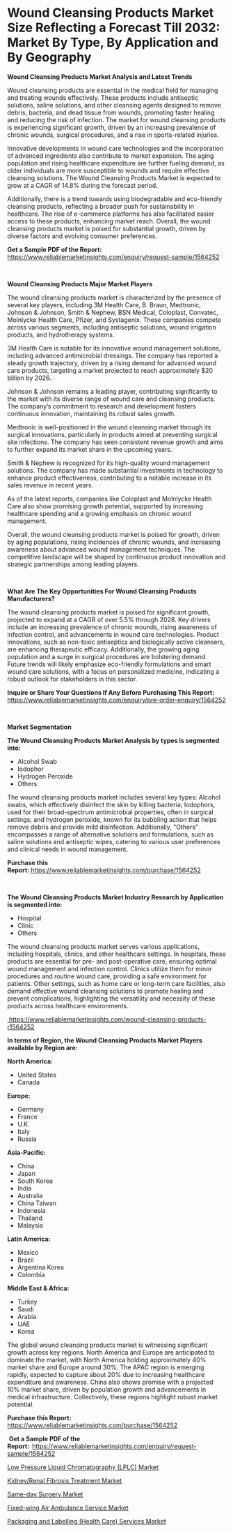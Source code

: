 <p><h1>Wound Cleansing Products Market Size Reflecting a Forecast Till 2032: Market By Type, By Application and By Geography</h1></p><p><strong>Wound Cleansing Products Market Analysis and Latest Trends</strong></p>
<p><p>Wound cleansing products are essential in the medical field for managing and treating wounds effectively. These products include antiseptic solutions, saline solutions, and other cleansing agents designed to remove debris, bacteria, and dead tissue from wounds, promoting faster healing and reducing the risk of infection. The market for wound cleansing products is experiencing significant growth, driven by an increasing prevalence of chronic wounds, surgical procedures, and a rise in sports-related injuries. </p><p>Innovative developments in wound care technologies and the incorporation of advanced ingredients also contribute to market expansion. The aging population and rising healthcare expenditure are further fueling demand, as older individuals are more susceptible to wounds and require effective cleansing solutions. The Wound Cleansing Products Market is expected to grow at a CAGR of 14.8% during the forecast period. </p><p>Additionally, there is a trend towards using biodegradable and eco-friendly cleansing products, reflecting a broader push for sustainability in healthcare. The rise of e-commerce platforms has also facilitated easier access to these products, enhancing market reach. Overall, the wound cleansing products market is poised for substantial growth, driven by diverse factors and evolving consumer preferences.</p></p>
<p><strong>Get a Sample PDF of the Report:&nbsp;</strong> <a href="https://www.reliablemarketinsights.com/enquiry/request-sample/1564252?utm_campaign=2013&utm_medium=2&utm_source=Github&utm_content=ia&utm_term=03032025&utm_id=wound-cleansing-products">https://www.reliablemarketinsights.com/enquiry/request-sample/1564252</a></p>
<p>&nbsp;</p>
<p><strong>Wound Cleansing Products Major Market Players</strong></p>
<p><p>The wound cleansing products market is characterized by the presence of several key players, including 3M Health Care, B. Braun, Medtronic, Johnson & Johnson, Smith & Nephew, BSN Medical, Coloplast, Convatec, Molnlycke Health Care, Pfizer, and Systagenix. These companies compete across various segments, including antiseptic solutions, wound irrigation products, and hydrotherapy systems.</p><p>3M Health Care is notable for its innovative wound management solutions, including advanced antimicrobial dressings. The company has reported a steady growth trajectory, driven by a rising demand for advanced wound care products, targeting a market projected to reach approximately $20 billion by 2026.</p><p>Johnson & Johnson remains a leading player, contributing significantly to the market with its diverse range of wound care and cleansing products. The company’s commitment to research and development fosters continuous innovation, maintaining its robust sales growth.</p><p>Medtronic is well-positioned in the wound cleansing market through its surgical innovations, particularly in products aimed at preventing surgical site infections. The company has seen consistent revenue growth and aims to further expand its market share in the upcoming years.</p><p>Smith & Nephew is recognized for its high-quality wound management solutions. The company has made substantial investments in technology to enhance product effectiveness, contributing to a notable increase in its sales revenue in recent years.</p><p>As of the latest reports, companies like Coloplast and Molnlycke Health Care also show promising growth potential, supported by increasing healthcare spending and a growing emphasis on chronic wound management.</p><p>Overall, the wound cleansing products market is poised for growth, driven by aging populations, rising incidences of chronic wounds, and increasing awareness about advanced wound management techniques. The competitive landscape will be shaped by continuous product innovation and strategic partnerships among leading players.</p></p>
<p>&nbsp;</p>
<p><strong>What Are The Key Opportunities For Wound Cleansing Products Manufacturers?</strong></p>
<p><p>The wound cleansing products market is poised for significant growth, projected to expand at a CAGR of over 5.5% through 2028. Key drivers include an increasing prevalence of chronic wounds, rising awareness of infection control, and advancements in wound care technologies. Product innovations, such as non-toxic antiseptics and biologically active cleansers, are enhancing therapeutic efficacy. Additionally, the growing aging population and a surge in surgical procedures are bolstering demand. Future trends will likely emphasize eco-friendly formulations and smart wound care solutions, with a focus on personalized medicine, indicating a robust outlook for stakeholders in this sector.</p></p>
<p><strong>Inquire or Share Your Questions If Any Before Purchasing This Report:</strong> <a href="https://www.reliablemarketinsights.com/enquiry/pre-order-enquiry/1564252?utm_campaign=2013&utm_medium=2&utm_source=Github&utm_content=ia&utm_term=03032025&utm_id=wound-cleansing-products">https://www.reliablemarketinsights.com/enquiry/pre-order-enquiry/1564252</a></p>
<p>&nbsp;</p>
<p><strong>Market Segmentation</strong></p>
<p><strong>The Wound Cleansing Products Market Analysis by types is segmented into:</strong></p>
<p><ul><li>Alcohol Swab</li><li>Iodophor</li><li>Hydrogen Peroxide</li><li>Others</li></ul></p>
<p><p>The wound cleansing products market includes several key types: Alcohol swabs, which effectively disinfect the skin by killing bacteria; Iodophors, used for their broad-spectrum antimicrobial properties, often in surgical settings; and hydrogen peroxide, known for its bubbling action that helps remove debris and provide mild disinfection. Additionally, "Others" encompasses a range of alternative solutions and formulations, such as saline solutions and antiseptic wipes, catering to various user preferences and clinical needs in wound management.</p></p>
<p><strong>Purchase this Report:&nbsp;</strong><a href="https://www.reliablemarketinsights.com/purchase/1564252?utm_campaign=2013&utm_medium=2&utm_source=Github&utm_content=ia&utm_term=03032025&utm_id=wound-cleansing-products">https://www.reliablemarketinsights.com/purchase/1564252</a></p>
<p>&nbsp;</p>
<p><strong>The Wound Cleansing Products Market Industry Research by Application is segmented into:</strong></p>
<p><ul><li>Hospital</li><li>Clinic</li><li>Others</li></ul></p>
<p><p>The wound cleansing products market serves various applications, including hospitals, clinics, and other healthcare settings. In hospitals, these products are essential for pre- and post-operative care, ensuring optimal wound management and infection control. Clinics utilize them for minor procedures and routine wound care, providing a safe environment for patients. Other settings, such as home care or long-term care facilities, also demand effective wound cleansing solutions to promote healing and prevent complications, highlighting the versatility and necessity of these products across healthcare environments.</p></p>
<p><a href="https://www.reliablemarketinsights.com/wound-cleansing-products-r1564252?utm_campaign=2013&utm_medium=2&utm_source=Github&utm_content=ia&utm_term=03032025&utm_id=wound-cleansing-products">&nbsp;https://www.reliablemarketinsights.com/wound-cleansing-products-r1564252</a></p>
<p><strong>In terms of Region, the Wound Cleansing Products Market Players available by Region are:</strong></p>
<p>
    <p> <strong> North America: </strong>
        <ul>
            <li>United States</li>
            <li>Canada</li>
        </ul>
        </p> 
    <p> <strong> Europe: </strong>
        <ul>
            <li>Germany</li>
            <li>France</li>
            <li>U.K.</li>
            <li>Italy</li>
            <li>Russia</li>
        </ul>
        </p> 
    <p> <strong> Asia-Pacific: </strong>
        <ul>
            <li>China</li>
            <li>Japan</li>
            <li>South Korea</li>
            <li>India</li>
            <li>Australia</li>
            <li>China Taiwan</li>
            <li>Indonesia</li>
            <li>Thailand</li>
            <li>Malaysia</li>
        </ul>
        </p> 
    <p> <strong> Latin America: </strong>
        <ul>
            <li>Mexico</li>
            <li>Brazil</li>
            <li>Argentina Korea</li>
            <li>Colombia</li>
        </ul>
        </p> 
    <p> <strong> Middle East & Africa: </strong>
        <ul>
            <li>Turkey</li>
            <li>Saudi</li>
            <li>Arabia</li>
            <li>UAE</li>
            <li>Korea</li>
        </ul>
    </p>
    </p>
<p><p>The global wound cleansing products market is witnessing significant growth across key regions. North America and Europe are anticipated to dominate the market, with North America holding approximately 40% market share and Europe around 30%. The APAC region is emerging rapidly, expected to capture about 20% due to increasing healthcare expenditure and awareness. China also shows promise with a projected 10% market share, driven by population growth and advancements in medical infrastructure. Collectively, these regions highlight robust market potential.</p></p>
<p><strong>Purchase this Report: </strong><a href="https://www.reliablemarketinsights.com/purchase/1564252?utm_campaign=2013&utm_medium=2&utm_source=Github&utm_content=ia&utm_term=03032025&utm_id=wound-cleansing-products">https://www.reliablemarketinsights.com/purchase/1564252</a></p>
<p>&nbsp;<strong>Get a Sample PDF of the Report:&nbsp;&nbsp;</strong><a href="https://www.reliablemarketinsights.com/enquiry/request-sample/1564252?utm_campaign=2013&utm_medium=2&utm_source=Github&utm_content=ia&utm_term=03032025&utm_id=wound-cleansing-products">https://www.reliablemarketinsights.com/enquiry/request-sample/1564252</a></p>
<p><strong></strong></p>
<p><p><a href="https://github.com/dbichayison/Market-Research-Report-List-1/blob/main/low-pressure-liquid-chromatography-lplc-market.md?utm_campaign=2013&utm_medium=2&utm_source=Github&utm_content=ia&utm_term=03032025&utm_id=wound-cleansing-products">Low Pressure Liquid Chromatography (LPLC) Market</a></p><p><a href="https://github.com/rianttegang/Market-Research-Report-List-1/blob/main/kidneyrenal-fibrosis-treatment-market.md?utm_campaign=2013&utm_medium=2&utm_source=Github&utm_content=ia&utm_term=03032025&utm_id=wound-cleansing-products">Kidney/Renal Fibrosis Treatment Market</a></p><p><a href="https://github.com/tumacaakesha78/Market-Research-Report-List-1/blob/main/same-day-surgery-market.md?utm_campaign=2013&utm_medium=2&utm_source=Github&utm_content=ia&utm_term=03032025&utm_id=wound-cleansing-products">Same-day Surgery Market</a></p><p><a href="https://github.com/vengatsabibu/Market-Research-Report-List-1/blob/main/fixed-wing-air-ambulance-service-market.md?utm_campaign=2013&utm_medium=2&utm_source=Github&utm_content=ia&utm_term=03032025&utm_id=wound-cleansing-products">Fixed-wing Air Ambulance Service Market</a></p><p><a href="https://github.com/sefathlehki/Market-Research-Report-List-1/blob/main/packaging-and-labelling-health-care-services-market.md?utm_campaign=2013&utm_medium=2&utm_source=Github&utm_content=ia&utm_term=03032025&utm_id=wound-cleansing-products">Packaging and Labelling (Health Care) Services Market</a></p></p>